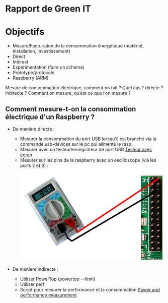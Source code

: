 Rapport de Green IT
==

# Objectifs

* Mesure/Facturation de la consommation énergétique (matériel, installation, investissement)
 * Direct
 * Indirect
* Expérimentation (faire un schéma)
 * Prototype/protocole
 * Raspberry (ARM)

Mesure de consommation électrique, comment on fait ? Quel cas ? directe ? indirecte ?
Comment on mesure, qu’est ce que l’on mesure ?


## Comment mesure-t-on la consommation électrique d'un Raspberry ?
* De manière directe :
  * Mesurer la consommation du port USB lorsqu'il est branché via la commande usb-devices sur le pc qui alimente le rasp.
  * Mesurer avec un testeur/enregistreur de port USB [Testeur avec écran](http://www.framboise314.fr/jai-teste-pour-vous-un-testeur-de-port-usb/)
  * Mesurer sur les pins de la raspberry avec un oscilloscope (via les ports 2 et 6) :
  ![Schéma](https://github.com/benhu/effacious-weasel-green-it/raw/master/schema.png)

* De manière indirecte :
  * Utiliser PowerTop (powertop --html)
  * Utiliser perf
  * Script pour mesurer la performance et la consommation [Power and performance measurement](http://raspi.tv/2015/raspberry-pi2-power-and-performance-measurement)
